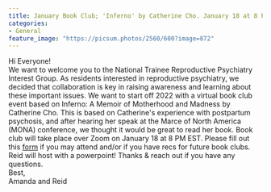 ```yaml
---
title: January Book Club; 'Inferno' by Catherine Cho. January 18 at 8 PM EST
categories:
- General
feature_image: "https://picsum.photos/2560/600?image=872"
---
```


Hi Everyone!\
We want to welcome you to the National Trainee Reproductive Psychiatry Interest Group. As residents interested in reproductive psychiatry, we decided that collaboration is key in raising awareness and learning about these important issues. We want to start off 2022 with a virtual book club event based on Inferno: A Memoir of Motherhood and Madness by Catherine Cho. This is based on Catherine's experience with postpartum psychosis, and after hearing her speak at the Marce of North America (MONA) conference, we thought it would be great to read her book. Book club will take place over Zoom on January 18 at 8 PM EST. 
Please fill out this [form](https://forms.gle/zKfEjPbZZmQ8vpZM8) if you may attend and/or if you have recs for future book clubs. Reid will host with a powerpoint!
Thanks & reach out if you have any questions.\
Best,\
Amanda and Reid
